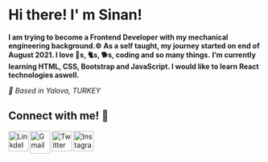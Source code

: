 # Hi there! I' m Sinan! #

**I am trying to become a Frontend Developer with my mechanical engineering background.⚙️**
**As a self taught, my journey started on end of August 2021. I love 🚗s, 🐈s, 🐕s, coding and so many things.**
**I’m currently learning HTML, CSS, Bootstrap and JavaScript. I would like to learn React technologies aswell.**

*📍 Based in Yalova, TURKEY*

## Connect with me! :wave: ##

<a target="_blank" href="https://www.linkedin.com/in/sinansk/"><img align="left" alt="LinkdeIN" height="40px" width="40px" src="https://raw.githubusercontent.com/rahulbanerjee26/githubAboutMeGenerator/main/icons/linked-in-alt.svg" /></a><a target="_blank" href="mailto:sinan.sk@outlook.com.tr"><img align="left" alt="Gmail" height="45px" width="40px" src="https://img.icons8.com/fluency/48/000000/email-open.png" /></a><a target="_blank" href="https://twitter.com/SinanSIK"><img align="left" alt="Twitter" height="40px" width="40px" src="https://raw.githubusercontent.com/rahulbanerjee26/githubAboutMeGenerator/main/icons/twitter.svg" /></a><a target="_blank" href="https://www.instagram.com/sinan__sk/"><img align="left" alt="Instagram" height="40px" width="40px" src="https://raw.githubusercontent.com/rahulbanerjee26/githubAboutMeGenerator/main/icons/instagram.svg" /></a> 















